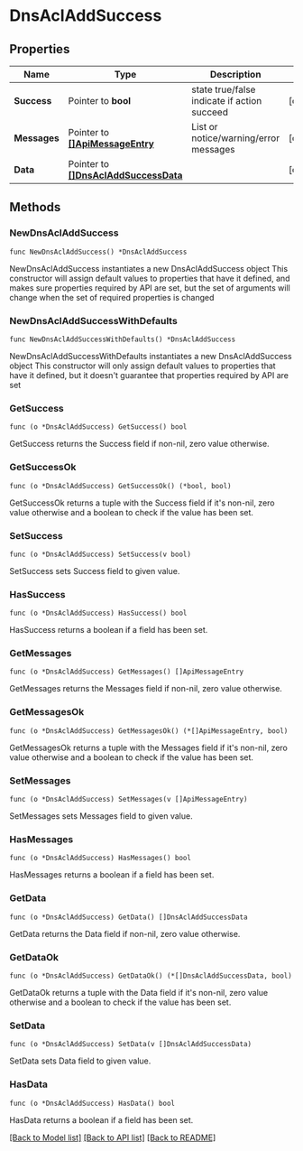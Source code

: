 # DnsAclAddSuccess

## Properties

Name | Type | Description | Notes
------------ | ------------- | ------------- | -------------
**Success** | Pointer to **bool** | state true/false indicate if action succeed | [optional] 
**Messages** | Pointer to [**[]ApiMessageEntry**](ApiMessageEntry.md) | List or notice/warning/error messages | [optional] 
**Data** | Pointer to [**[]DnsAclAddSuccessData**](DnsAclAddSuccessData.md) |  | [optional] 

## Methods

### NewDnsAclAddSuccess

`func NewDnsAclAddSuccess() *DnsAclAddSuccess`

NewDnsAclAddSuccess instantiates a new DnsAclAddSuccess object
This constructor will assign default values to properties that have it defined,
and makes sure properties required by API are set, but the set of arguments
will change when the set of required properties is changed

### NewDnsAclAddSuccessWithDefaults

`func NewDnsAclAddSuccessWithDefaults() *DnsAclAddSuccess`

NewDnsAclAddSuccessWithDefaults instantiates a new DnsAclAddSuccess object
This constructor will only assign default values to properties that have it defined,
but it doesn't guarantee that properties required by API are set

### GetSuccess

`func (o *DnsAclAddSuccess) GetSuccess() bool`

GetSuccess returns the Success field if non-nil, zero value otherwise.

### GetSuccessOk

`func (o *DnsAclAddSuccess) GetSuccessOk() (*bool, bool)`

GetSuccessOk returns a tuple with the Success field if it's non-nil, zero value otherwise
and a boolean to check if the value has been set.

### SetSuccess

`func (o *DnsAclAddSuccess) SetSuccess(v bool)`

SetSuccess sets Success field to given value.

### HasSuccess

`func (o *DnsAclAddSuccess) HasSuccess() bool`

HasSuccess returns a boolean if a field has been set.

### GetMessages

`func (o *DnsAclAddSuccess) GetMessages() []ApiMessageEntry`

GetMessages returns the Messages field if non-nil, zero value otherwise.

### GetMessagesOk

`func (o *DnsAclAddSuccess) GetMessagesOk() (*[]ApiMessageEntry, bool)`

GetMessagesOk returns a tuple with the Messages field if it's non-nil, zero value otherwise
and a boolean to check if the value has been set.

### SetMessages

`func (o *DnsAclAddSuccess) SetMessages(v []ApiMessageEntry)`

SetMessages sets Messages field to given value.

### HasMessages

`func (o *DnsAclAddSuccess) HasMessages() bool`

HasMessages returns a boolean if a field has been set.

### GetData

`func (o *DnsAclAddSuccess) GetData() []DnsAclAddSuccessData`

GetData returns the Data field if non-nil, zero value otherwise.

### GetDataOk

`func (o *DnsAclAddSuccess) GetDataOk() (*[]DnsAclAddSuccessData, bool)`

GetDataOk returns a tuple with the Data field if it's non-nil, zero value otherwise
and a boolean to check if the value has been set.

### SetData

`func (o *DnsAclAddSuccess) SetData(v []DnsAclAddSuccessData)`

SetData sets Data field to given value.

### HasData

`func (o *DnsAclAddSuccess) HasData() bool`

HasData returns a boolean if a field has been set.


[[Back to Model list]](../README.md#documentation-for-models) [[Back to API list]](../README.md#documentation-for-api-endpoints) [[Back to README]](../README.md)


